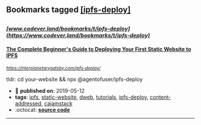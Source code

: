 ## Bookmarks tagged [[ipfs-deploy]](https://www.codever.land/search?q=[ipfs-deploy])

_<sup><sup>[www.codever.land/bookmarks/t/ipfs-deploy](https://www.codever.land/bookmarks/t/ipfs-deploy)</sup></sup>_
---
#### [The Complete Beginner's Guide to Deploying Your First Static Website to IPFS](https://interplanetarygatsby.com/ipfs-deploy/)
_<sup>https://interplanetarygatsby.com/ipfs-deploy/</sup>_

tldr: cd your-website && npx @agentofuser/ipfs-deploy
* :calendar: **published on**: 2019-05-12
* **tags**: [ipfs](../tagged/ipfs.md), [static-website](../tagged/static-website.md), [dweb](../tagged/dweb.md), [tutorials](../tagged/tutorials.md), [ipfs-deploy](../tagged/ipfs-deploy.md), [content-addressed](../tagged/content-addressed.md), [cajamstack](../tagged/cajamstack.md)
* :octocat: **[source code](https://github.com/agentofuser/interplanetarygatsby.com/blob/master/content/blog/ipfs-deploy.md)**
---
